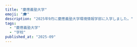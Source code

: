 ```yaml
---
title: "慶應義塾大学"
emoji: "🎓"
description: "2025年9月に慶應義塾大学環境情報学部に入学しました。"
tags:
  - "慶應義塾大学"
  - "学校"
published_at: "2025-09"
---
```

